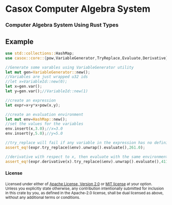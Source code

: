 Casox Computer Algebra System
=============================

### Computer Algebra System Using Rust Types

## Example
```rust
use std::collections::HashMap;
use casox::core::{pow,VariableGenerator,TryReplace,Evaluate,Derivative};

//Generate some varables using VariableGenerator utility
let mut gen=VariableGenerator::new();
//Variables are just wrapped u32 ids
//let x=VariableId::new(0);
let x=gen.var();
let y=gen.var();//VariableId::new(1)

//create an expression
let expr=x+y*x+pow(x,y);

//create an evaluation environment
let mut env=HashMap::new();
//set the values for the variables
env.insert(x,3.0);//x=3.0
env.insert(y,5.0);//y=5.0

//try_replace will fail if any variable in the expression has no definition
assert_eq!(expr.try_replace(&env).unwrap().evaluate(),261.0);

//derivative with respect to x, then evaluate with the same environment
assert_eq!(expr.derivative(x).try_replace(&env).unwrap().evaluate(),411.0);
```

#### License

<sup>
Licensed under either of <a href="LICENSE-APACHE">Apache License, Version
2.0</a> or <a href="LICENSE-MIT">MIT license</a> at your option.
</sup>

<br>

<sub>
Unless you explicitly state otherwise, any contribution intentionally submitted
for inclusion in this crate by you, as defined in the Apache-2.0 license, shall
be dual licensed as above, without any additional terms or conditions.
</sub>